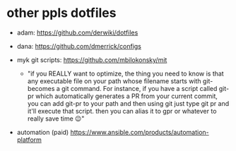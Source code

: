 # other ppls dotfiles

* adam: https://github.com/derwiki/dotfiles
* dana: https://github.com/dmerrick/configs




* myk git scripts: https://github.com/mbilokonsky/mit
  * "if you REALLY want to optimize, the thing you need to know is that any executable file on your path whose filename starts with git- becomes a git command.
For instance, if you have a script called git-pr which automatically generates a PR from your current commit, you can add git-pr to your path and then using git just type git pr and it'll execute that script.
then you can alias it to gpr or whatever to really save time :wink:"


* automation (paid) https://www.ansible.com/products/automation-platform
